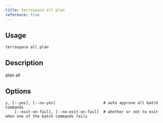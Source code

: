 ```yaml
---
title: terraspace all plan
reference: true
---
```


## Usage

    terraspace all plan

## Description

plan all


## Options

```
y, [--yes], [--no-yes]                     # auto approve all batch commands
    [--exit-on-fail], [--no-exit-on-fail]  # whether or not to exit when one of the batch commands fails
```

